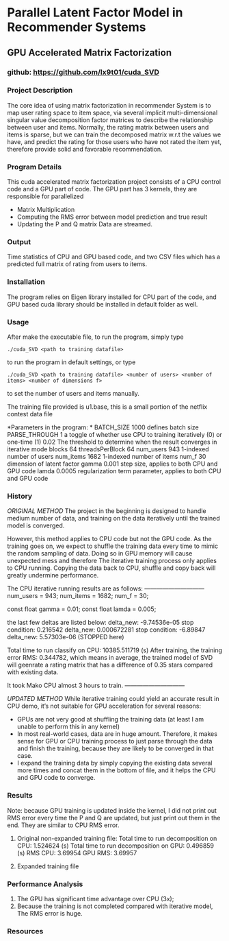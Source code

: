 # Parallel Latent Factor Model in Recommender Systems
## GPU Accelerated Matrix Factorization
### github: https://github.com/lx9t01/cuda_SVD

### Project Description

The core idea of using matrix factorization in recommender System is to map user rating space to item space, via several implicit multi-dimensional singular value decomposition factor matrices to describe the relationship between user and items. Normally, the rating matrix between users and items is sparse, but we can train the decomposed matrix w.r.t the values we have, and predict the rating for those users who have not rated the item yet, therefore provide solid and favorable recommendation. 

### Program Details
This cuda accelerated matrix factorization project consists of a CPU control code and a GPU part of code. The GPU part has 3 kernels, they are responsible for parallelized 
* Matrix Multiplication
* Computing the RMS error between model prediction and true result
* Updating the P and Q matrix 
Data are streamed.

### Output
Time statistics of CPU and GPU based code, and two CSV files which has a predicted full matrix of rating from users to items. 

### Installation

The program relies on Eigen library installed for CPU part of the code, and GPU based cuda library should be installed in default folder as well. 

### Usage

After make the executable file, to run the program, simply type 
```
./cuda_SVD <path to training datafile>
```
to run the program in default settings, or type
```
./cuda_SVD <path to training datafile> <number of users> <number of items> <number of dimensions f>
```
to set the number of users and items manually. 

The training file provided is u1.base, this is a small portion of the netflix contest data file

*Parameters in the program: *
BATCH_SIZE	1000	defines batch size
PARSE_THROUGH	1	a toggle of whether use CPU to training iteratively (0) or one-time (1)
		0.02	The threshold to determine when the result converges in iterative mode
blocks		64
threadsPerBlock	64
num_users	943	1-indexed number of users
num_items	1682	1-indexed number of items
num_f		30	dimension of latent factor
gamma		0.001	step size, applies to both CPU and GPU code
lamda		0.0005	regularization term parameter, applies to both CPU and GPU code


### History
*ORIGINAL METHOD*
The project in the beginning is designed to handle medium number of data, and training on the data iteratively until the trained model is converged. 

However, this method applies to CPU code but not the GPU code. As the training goes on, we expect to shuffle the training data every time to mimic the random sampling of data. Doing so in GPU memory will cause unexpected mess and therefore The iterative training process only applies to CPU running. Copying the data back to CPU, shuffle and copy back will greatly undermine performance. 

The CPU iterative running results are as follows: 
——————————
num_users = 943;  num_items = 1682;  num_f = 30;

const float gamma = 0.01;  const float lamda = 0.005;

the last few deltas are listed below: 
delta_new: -9.74536e-05
stop condition: 0.216542
delta_new: 0.000672281
stop condition: -6.89847
delta_new: 5.57303e-06   (STOPPED here)

Total time to run classify on CPU: 10385.511719 (s)
After training, the training error RMS: 0.344782, 
which means in average, the trained model of SVD will geenrate 
a rating matrix that has a difference of 0.35 stars compared 
with existing data. 

It took Mako CPU almost 3 hours to train. 
——————————

*UPDATED METHOD*
While iterative training could yield an accurate result in CPU demo, it’s not suitable for GPU acceleration for several reasons: 
* GPUs are not very good at shuffling the training data (at least I am unable to perform this in any kernel)
* In most real-world cases, data are in huge amount. Therefore, it makes sense for GPU or CPU training process to just parse through the data and finish the training, because they are likely to be converged in that case. 
* I expand the training data by simply copying the existing data several more times and concat them in the bottom of file, and it helps the CPU and GPU code to converge. 

### Results
Note: 
because GPU training is updated inside the kernel, I did not print out RMS error every time the P and Q are updated, but just print out them in the end. They are similar to CPU RMS error. 

1. Original non-expanded training file: 
Total time to run decomposition on CPU: 1.524624 (s)
Total time to run decomposition on GPU: 0.496859 (s)
RMS CPU: 3.69954
GPU RMS: 3.69957

2. Expanded training file

### Performance Analysis
1. The GPU has significant time advantage over CPU (3x);
2. Because the training is not completed compared with iterative model, The RMS error is huge. 

### Resources




